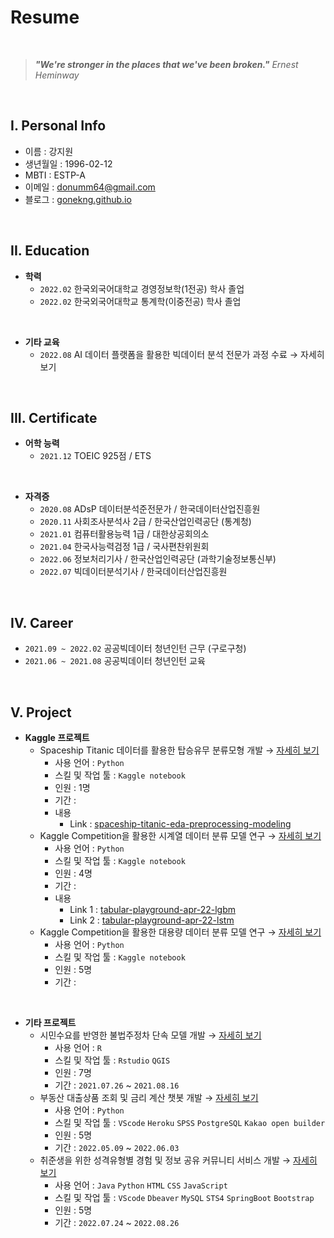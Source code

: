 # Resume

<br>

> ***"We're stronger in the places that we've been broken."***
> *Ernest Heminway*

<br>

## I. Personal Info

- 이름 : 강지원
- 생년월일 : 1996-02-12
- MBTI : ESTP-A
- 이메일 : donumm64@gmail.com
- 블로그 : [gonekng.github.io](http://gonekng.github.io)

<br>

## II. Education

- **학력**
    - `2022.02` 한국외국어대학교 경영정보학(1전공) 학사 졸업
    - `2022.02` 한국외국어대학교 통계학(이중전공) 학사 졸업
<br>

- **기타 교육**
    - `2022.08`  AI 데이터 플랫폼을 활용한 빅데이터 분석 전문가 과정 수료 → 자세히 보기

<br>

## III. Certificate

- **어학 능력**
    - `2021.12` TOEIC 925점 / ETS
<br>

- **자격증**
    - `2020.08` ADsP 데이터분석준전문가 / 한국데이터산업진흥원
    - `2020.11` 사회조사분석사 2급 / 한국산업인력공단 (통계청)
    - `2021.01` 컴퓨터활용능력 1급 / 대한상공회의소
    - `2021.04` 한국사능력검정 1급 / 국사편찬위원회
    - `2022.06` 정보처리기사 / 한국산업인력공단 (과학기술정보통신부)
    - `2022.07` 빅데이터분석기사 / 한국데이터산업진흥원

<br>

## IV.  Career

- `2021.09 ~ 2022.02` 공공빅데이터 청년인턴 근무 (구로구청)
- `2021.06 ~ 2021.08` 공공빅데이터 청년인턴 교육

<br>

## V. Project

- **Kaggle 프로젝트**
  - Spaceship Titanic 데이터를 활용한 탑승유무 분류모형 개발 → [자세히 보기](https://github.com/gonekng/Kaggle_Project/tree/main/Spaceship%20Titanic)
    - 사용 언어 : `Python`
    - 스킬 및 작업 툴 : `Kaggle notebook`
    - 인원 : 1명
    - 기간 :
    - 내용
        - Link : [spaceship-titanic-eda-preprocessing-modeling](https://www.kaggle.com/code/jiwonkng/spaceship-titanic-eda-preprocessing-modeling)
  - Kaggle Competition을 활용한 시계열 데이터 분류 모델 연구 → [자세히 보기](https://github.com/gonekng/Kaggle_Project/tree/main/TPS_Apr22)
    - 사용 언어 : `Python`
    - 스킬 및 작업 툴 : `Kaggle notebook`
    - 인원 : 4명
    - 기간 :
    - 내용
        - Link 1 : [tabular-playground-apr-22-lgbm](https://www.kaggle.com/code/jiwonkng/tabular-playground-apr-22)
        - Link 2 : [tabular-playground-apr-22-lstm](https://www.kaggle.com/code/taehyeon0915/tabular-playground-apr-22-lstm)
  - Kaggle Competition을 활용한 대용량 데이터 분류 모델 연구 → [자세히 보기](https://github.com/gonekng/Kaggle_Project/tree/main/AMEX_2022)
    - 사용 언어 : `Python`
    - 스킬 및 작업 툴 : `Kaggle notebook`
    - 인원 : 5명
    - 기간 :

<br>

- **기타 프로젝트**
    - 시민수요를 반영한 불법주정차 단속 모델 개발 → [자세히 보기](https://github.com/gonekng/Proj_illegal_parking)
        - 사용 언어 : `R`
        - 스킬 및 작업 툴 : `Rstudio` `QGIS`
        - 인원 : 7명
        - 기간 : `2021.07.26` ~ `2021.08.16`
    - 부동산 대출상품 조회 및 금리 계산 챗봇 개발 → [자세히 보기](https://github.com/gonekng/Proj_estate_chatbot)
        - 사용 언어 : `Python`
        - 스킬 및 작업 툴 : `VScode` `Heroku` `SPSS` `PostgreSQL` `Kakao open builder`
        - 인원 : 5명
        - 기간 : `2022.05.09` ~ `2022.06.03`
    - 취준생을 위한 성격유형별 경험 및 정보 공유 커뮤니티 서비스 개발 → [자세히 보기](https://github.com/gonekng/Verdeterr)
        - 사용 언어 : `Java` `Python` `HTML` `CSS` `JavaScript`
        - 스킬 및 작업 툴 : `VScode` `Dbeaver` `MySQL` `STS4` `SpringBoot` `Bootstrap`
        - 인원 : 5명
        - 기간 : `2022.07.24` ~ `2022.08.26`
